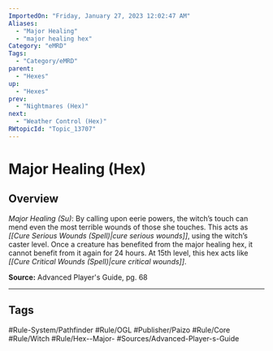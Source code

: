 ```yaml
---
ImportedOn: "Friday, January 27, 2023 12:02:47 AM"
Aliases:
  - "Major Healing"
  - "major healing hex"
Category: "eMRD"
Tags:
  - "Category/eMRD"
parent:
  - "Hexes"
up:
  - "Hexes"
prev:
  - "Nightmares (Hex)"
next:
  - "Weather Control (Hex)"
RWtopicId: "Topic_13707"
---
```

# Major Healing (Hex)
## Overview
*Major Healing (Su)*: By calling upon eerie powers, the witch’s touch can mend even the most terrible wounds of those she touches. This acts as *[[Cure Serious Wounds (Spell)|cure serious wounds]]*, using the witch’s caster level. Once a creature has benefited from the major healing hex, it cannot benefit from it again for 24 hours. At 15th level, this hex acts like *[[Cure Critical Wounds (Spell)|cure critical wounds]]*.

**Source:** Advanced Player's Guide, pg. 68


---
## Tags
#Rule-System/Pathfinder #Rule/OGL #Publisher/Paizo #Rule/Core #Rule/Witch #Rule/Hex--Major- #Sources/Advanced-Player-s-Guide

